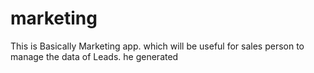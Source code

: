 # marketing
This is Basically Marketing app. which will be useful for sales person to manage the data of Leads. he generated
